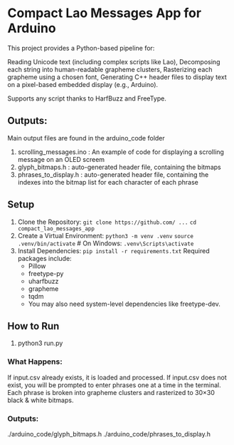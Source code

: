 # Compact Lao Messages App for Arduino

This project provides a Python-based pipeline for:

Reading Unicode text (including complex scripts like Lao),
Decomposing each string into human-readable grapheme clusters,
Rasterizing each grapheme using a chosen font,
Generating C++ header files to display text on a pixel-based embedded display (e.g., Arduino).

Supports any script thanks to HarfBuzz and FreeType.

## Outputs:

Main output files are found in the arduino_code folder

1. scrolling_messages.ino : An example of code for displaying a scrolling message on an OLED screem
2. glyph_bitmaps.h : auto-generated header file, containing the bitmaps
3. phrases_to_display.h : auto-generated header file, containing the indexes into the bitmap list for each character of each phrase

## Setup

1. Clone the Repository:
`git clone https://github.com/ ...`
`cd compact_lao_messages_app`
2. Create a Virtual Environment:
`python3 -m venv .venv`
`source .venv/bin/activate`   # On Windows: `.venv\Scripts\activate`
3. Install Dependencies:
`pip install -r requirements.txt`
Required packages include:
    * Pillow
    * freetype-py
    * uharfbuzz
    * grapheme
    * tqdm
    * You may also need system-level dependencies like freetype-dev.

## How to Run

1. python3 run.py

### What Happens:
If input.csv already exists, it is loaded and processed.
If input.csv does not exist, you will be prompted to enter phrases one at a time in the terminal.
Each phrase is broken into grapheme clusters and rasterized to 30×30 black & white bitmaps.
### Outputs:
./arduino_code/glyph_bitmaps.h
./arduino_code/phrases_to_display.h

